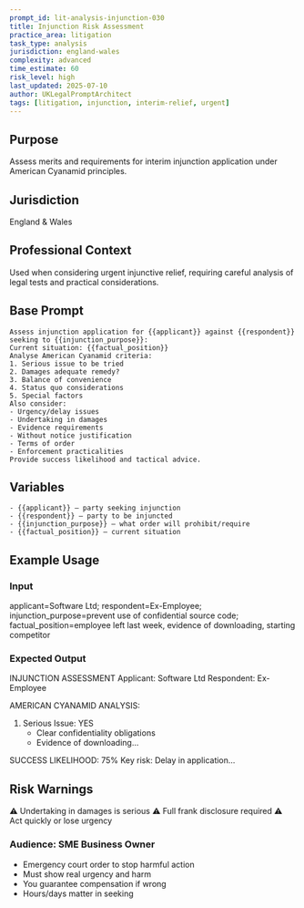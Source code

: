 ```yaml
---
prompt_id: lit-analysis-injunction-030
title: Injunction Risk Assessment
practice_area: litigation
task_type: analysis
jurisdiction: england-wales
complexity: advanced
time_estimate: 60
risk_level: high
last_updated: 2025-07-10
author: UKLegalPromptArchitect
tags: [litigation, injunction, interim-relief, urgent]
---
```


## Purpose
Assess merits and requirements for interim injunction application under American Cyanamid principles.

## Jurisdiction
England & Wales

## Professional Context
Used when considering urgent injunctive relief, requiring careful analysis of legal tests and practical considerations.

## Base Prompt
```text
Assess injunction application for {{applicant}} against {{respondent}} seeking to {{injunction_purpose}}:
Current situation: {{factual_position}}
Analyse American Cyanamid criteria:
1. Serious issue to be tried
2. Damages adequate remedy?
3. Balance of convenience
4. Status quo considerations
5. Special factors
Also consider:
- Urgency/delay issues
- Undertaking in damages
- Evidence requirements
- Without notice justification
- Terms of order
- Enforcement practicalities
Provide success likelihood and tactical advice.
```

## Variables
```text
- {{applicant}} – party seeking injunction
- {{respondent}} – party to be injuncted
- {{injunction_purpose}} – what order will prohibit/require
- {{factual_position}} – current situation
```

## Example Usage
### Input
applicant=Software Ltd; respondent=Ex-Employee; injunction_purpose=prevent use of confidential source code; factual_position=employee left last week, evidence of downloading, starting competitor

### Expected Output
INJUNCTION ASSESSMENT
Applicant: Software Ltd
Respondent: Ex-Employee

AMERICAN CYANAMID ANALYSIS:
1. Serious Issue: YES
   - Clear confidentiality obligations
   - Evidence of downloading...

SUCCESS LIKELIHOOD: 75%
Key risk: Delay in application...

## Risk Warnings
⚠️ Undertaking in damages is serious
⚠️ Full frank disclosure required
⚠️ Act quickly or lose urgency

### Audience: SME Business Owner
- Emergency court order to stop harmful action
- Must show real urgency and harm
- You guarantee compensation if wrong
- Hours/days matter in seeking
